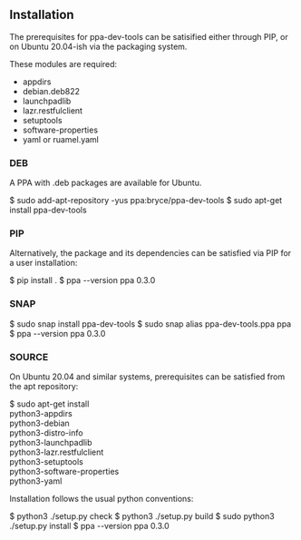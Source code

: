 ## Installation ##

The prerequisites for ppa-dev-tools can be satisified either through
PIP, or on Ubuntu 20.04-ish via the packaging system.

These modules are required:

  * appdirs
  * debian.deb822
  * launchpadlib
  * lazr.restfulclient
  * setuptools
  * software-properties
  * yaml or ruamel.yaml


### DEB ###

A PPA with .deb packages are available for Ubuntu.

  $ sudo add-apt-repository -yus ppa:bryce/ppa-dev-tools
  $ sudo apt-get install ppa-dev-tools


### PIP ###

Alternatively, the package and its dependencies can be satisfied via PIP
for a user installation:

  $ pip install .
  $ ppa --version
  ppa 0.3.0


### SNAP ###

  $ sudo snap install ppa-dev-tools
  $ sudo snap alias ppa-dev-tools.ppa ppa
  $ ppa --version
  ppa 0.3.0


### SOURCE ###

On Ubuntu 20.04 and similar systems, prerequisites can be satisfied from
the apt repository:

  $ sudo apt-get install \
      python3-appdirs \
      python3-debian \
      python3-distro-info \
      python3-launchpadlib \
      python3-lazr.restfulclient \
      python3-setuptools \
      python3-software-properties \
      python3-yaml

Installation follows the usual python conventions:

  $ python3 ./setup.py check
  $ python3 ./setup.py build
  $ sudo python3 ./setup.py install
  $ ppa --version
  ppa 0.3.0
